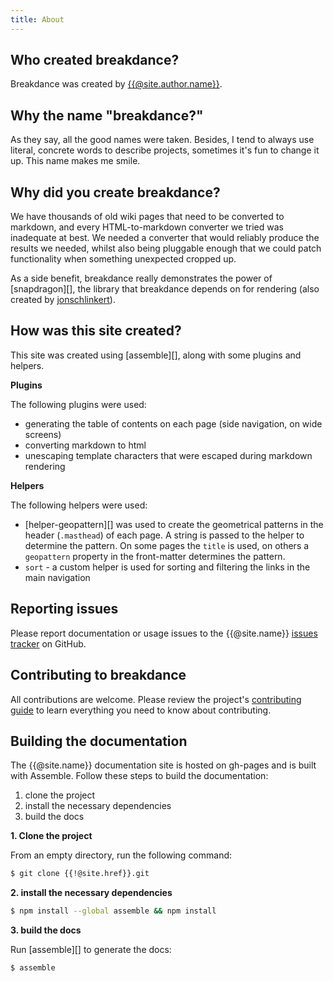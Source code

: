 ```yaml
---
title: About
---
```


## Who created breakdance?

Breakdance was created by [{{@site.author.name}}]({{@site.author.url}}).


## Why the name "breakdance?"

As they say, all the good names were taken. Besides, I tend to always use literal, concrete words to describe projects, sometimes it's fun to change it up. This name makes me smile.


## Why did you create breakdance?

We have thousands of old wiki pages that need to be converted to markdown, and every HTML-to-markdown converter we tried was inadequate at best. We needed a converter that would reliably produce the results we needed, whilst also being pluggable enough that we could patch functionality when something unexpected cropped up.

As a side benefit, breakdance really demonstrates the power of [snapdragon][], the library that breakdance depends on for rendering (also created by [jonschlinkert](https://github.com/jonschlinkert)).

## How was this site created?

This site was created using [assemble][], along with some plugins and helpers. 

**Plugins**

The following plugins were used:

- generating the table of contents on each page (side navigation, on wide screens)
- converting markdown to html
- unescaping template characters that were escaped during markdown rendering

**Helpers**

The following helpers were used:

- [helper-geopattern][] was used to create the geometrical patterns in the header (`.masthead`) of each page. A string is passed to the helper to determine the pattern. On some pages the `title` is used, on others a `geopattern` property in the front-matter determines the pattern.
- `sort` - a custom helper is used for sorting and filtering the links in the main navigation


## Reporting issues

Please report documentation or usage issues to the {{@site.name}} [issues tracker]({{@site.bugs.url}}) on GitHub.

## Contributing to breakdance

All contributions are welcome. Please review the project's [contributing guide]({{@site.href}}/.github/contributing.md) to learn everything you need to know about contributing.

## Building the documentation

The {{@site.name}} documentation site is hosted on gh-pages and is built with Assemble. Follow these steps to build the documentation:

1. clone the project
1. install the necessary dependencies
1. build the docs

**1. Clone the project**

From an empty directory, run the following command:

```sh
$ git clone {{!@site.href}}.git
```

**2. install the necessary dependencies**

```sh
$ npm install --global assemble && npm install
```

**3. build the docs**

Run [assemble][] to generate the docs:

```sh
$ assemble
```
